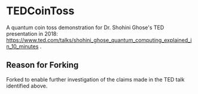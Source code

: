 # TEDCoinToss
A quantum coin toss demonstration for Dr. Shohini Ghose's TED presentation in 2018: https://www.ted.com/talks/shohini_ghose_quantum_computing_explained_in_10_minutes .

## Reason for Forking

Forked to enable further investigation of the claims made in the TED talk identified above.

